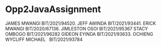 # Opp2JavaAssignment

JAMES MWANGI  BIT/2021/94520.
JEFF AWINDA   BIT/2021/93441.
ERICK MWANGI   BIT/2020/67136.
JIMLESTON OSOI BIT/2021/95367
STACY OMBOGO  BIT/2021/96282
GIDEON EYINDA   BIT/2021/93633.
OCHIENG WYCLIFF MICHAEL   BIT/2021/93784
